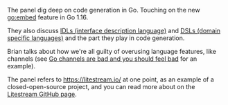 The panel dig deep on code generation in Go. Touching on the new [go:embed](https://golang.org/pkg/embed/) feature in Go 1.16.

They also discuss [IDLs (interface description language)](https://en.wikipedia.org/wiki/Interface_description_language) and [DSLs (domain specific languages)](https://en.wikipedia.org/wiki/Domain-specific_language) and the part they play in code generation.

Brian talks about how we're all guilty of overusing language features, like channels (see [Go channels are bad and you should feel bad](https://www.jtolio.com/2016/03/go-channels-are-bad-and-you-should-feel-bad/) for an example).

The panel refers to https://litestream.io/ at one point, as an example of a closed-open-source project, and you can read more about on the [Litestream GitHub page](https://github.com/benbjohnson/litestream#open-source-not-open-contribution).